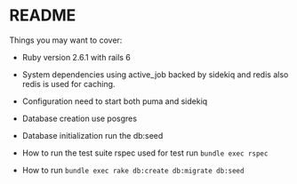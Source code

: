 # README


Things you may want to cover:

* Ruby version 2.6.1 with rails 6

* System dependencies
  using active_job backed by sidekiq and redis
  also redis is used for caching.

* Configuration
need to start both puma and sidekiq

* Database creation
use posgres

* Database initialization
run the db:seed

* How to run the test suite
rspec used for test run `bundle exec rspec`


* How to run
  `bundle exec rake db:create db:migrate db:seed`